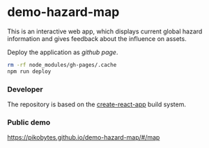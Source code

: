 # demo-hazard-map

This is an interactive web app, which displays current global hazard information and gives feedback about the influence on assets.

Deploy the application as _github page_.

```bash
rm -rf node_modules/gh-pages/.cache
npm run deploy
```

### Developer

The repository is based on the [create-react-app](https://github.com/facebook/create-react-app) build system.

### Public demo
https://pikobytes.github.io/demo-hazard-map/#/map

